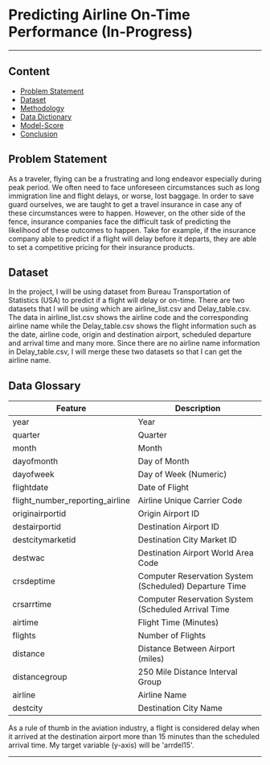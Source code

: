 # Predicting Airline On-Time Performance (In-Progress)

---
## Content
 * [Problem Statement](##Problem-Statement)
 * [Dataset](##Dateset)
 * [Methodology](##Methadology)
 * [Data Dictionary](##Data-Dictionary)
 * [Model-Score](##Model-Score)
 * [Conclusion](##Conclusion)
 

## Problem Statement
As a traveler, flying can be a frustrating and long endeavor especially during peak period. We often need to face unforeseen circumstances such as long immigration line and flight delays, or worse, lost baggage. In order to save guard ourselves, we are taught to get a travel insurance in case any of these circumstances were to happen. However, on the other side of the fence, insurance companies face the difficult task of predicting the likelihood of these outcomes to happen. Take for example, if the insurance company able to predict if a flight will delay before it departs, they are able to set a competitive pricing for their insurance products. 

## Dataset
In the project, I will be using dataset from Bureau Transportation of Statistics (USA) to predict if a flight will delay or on-time. There are two datasets that I will be using which are airline_list.csv and Delay_table.csv. The data in airline_list.csv shows the airline code and the corresponding airline name while the Delay_table.csv shows the flight information such as the date, airline code, origin and destination airport, scheduled departure and arrival time  and many more. Since there are no airline name information in Delay_table.csv, I will merge these two datasets so that I can get the airline name.


## Data Glossary
|Feature|Description|
|----|----|
|year|Year|
|quarter|Quarter|
|month|Month|
|dayofmonth| Day of Month|
|dayofweek|Day of Week (Numeric)|
|flightdate|Date of Flight|
|flight_number_reporting_airline|Airline Unique Carrier Code|
|originairportid|Origin Airport ID|
|destairportid|Destination Airport ID|
|destcitymarketid|Destination City Market ID|
|destwac|Destination Airport World Area Code|
|crsdeptime|Computer Reservation System (Scheduled) Departure Time|
|crsarrtime|Computer Reservation System (Scheduled Arrival Time|
|airtime|Flight Time (Minutes)|
|flights|Number of Flights|
|distance| Distance Between Airport (miles)|
|distancegroup|250 Mile Distance Interval Group|
|airline|Airline Name|
|destcity|Destination City Name|

As a rule of thumb in the aviation industry, a flight is considered delay when it arrived at the destination airport more than 15 minutes than the scheduled arrival time. My target variable (y-axis) will be 'arrdel15'. 

---



